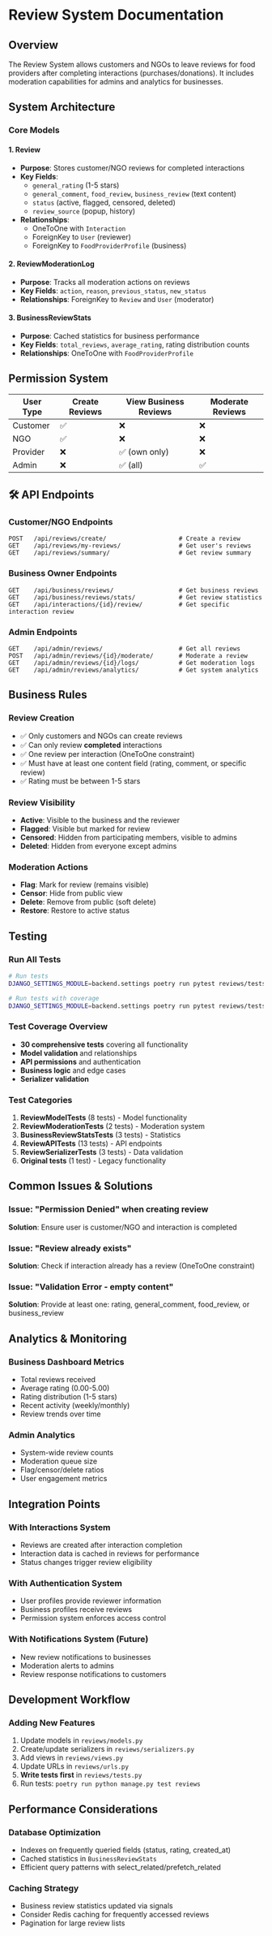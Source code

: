 # Review System Documentation

## Overview

The Review System allows customers and NGOs to leave reviews for food providers after completing interactions (purchases/donations). It includes moderation capabilities for admins and analytics for businesses.

## System Architecture

### Core Models

#### 1. **Review**
- **Purpose**: Stores customer/NGO reviews for completed interactions
- **Key Fields**:
  - `general_rating` (1-5 stars)
  - `general_comment`, `food_review`, `business_review` (text content)
  - `status` (active, flagged, censored, deleted)
  - `review_source` (popup, history)
- **Relationships**:
  - OneToOne with `Interaction`
  - ForeignKey to `User` (reviewer)
  - ForeignKey to `FoodProviderProfile` (business)

#### 2. **ReviewModerationLog**
- **Purpose**: Tracks all moderation actions on reviews
- **Key Fields**: `action`, `reason`, `previous_status`, `new_status`
- **Relationships**: ForeignKey to `Review` and `User` (moderator)

#### 3. **BusinessReviewStats**
- **Purpose**: Cached statistics for business performance
- **Key Fields**: `total_reviews`, `average_rating`, rating distribution counts
- **Relationships**: OneToOne with `FoodProviderProfile`

## Permission System

| User Type | Create Reviews | View Business Reviews | Moderate Reviews |
|-----------|---------------|----------------------|------------------|
| Customer  | ✅            | ❌                   | ❌               |
| NGO       | ✅            | ❌                   | ❌               |
| Provider  | ❌            | ✅ (own only)        | ❌               |
| Admin     | ❌            | ✅ (all)             | ✅               |

## 🛠️ API Endpoints

### Customer/NGO Endpoints
```http
POST   /api/reviews/create/                    # Create a review
GET    /api/reviews/my-reviews/                # Get user's reviews
GET    /api/reviews/summary/                   # Get review summary
```

### Business Owner Endpoints
```http
GET    /api/business/reviews/                  # Get business reviews
GET    /api/business/reviews/stats/            # Get review statistics
GET    /api/interactions/{id}/review/          # Get specific interaction review
```

### Admin Endpoints
```http
GET    /api/admin/reviews/                     # Get all reviews
POST   /api/admin/reviews/{id}/moderate/       # Moderate a review
GET    /api/admin/reviews/{id}/logs/           # Get moderation logs
GET    /api/admin/reviews/analytics/           # Get system analytics
```

## Business Rules

### Review Creation
- ✅ Only customers and NGOs can create reviews
- ✅ Can only review **completed** interactions
- ✅ One review per interaction (OneToOne constraint)
- ✅ Must have at least one content field (rating, comment, or specific review)
- ✅ Rating must be between 1-5 stars

### Review Visibility
- **Active**: Visible to the business and the reviewer
- **Flagged**: Visible but marked for review
- **Censored**: Hidden from participating members, visible to admins
- **Deleted**: Hidden from everyone except admins

### Moderation Actions
- **Flag**: Mark for review (remains visible)
- **Censor**: Hide from public view
- **Delete**: Remove from public (soft delete)
- **Restore**: Restore to active status

## Testing

### Run All Tests
```bash
# Run tests
DJANGO_SETTINGS_MODULE=backend.settings poetry run pytest reviews/tests.py -v

# Run tests with coverage
DJANGO_SETTINGS_MODULE=backend.settings poetry run pytest reviews/tests.py -v --cov=reviews
```

### Test Coverage Overview
- **30 comprehensive tests** covering all functionality
- **Model validation** and relationships
- **API permissions** and authentication
- **Business logic** and edge cases
- **Serializer validation**

### Test Categories
1. **ReviewModelTests** (8 tests) - Model functionality
2. **ReviewModerationTests** (2 tests) - Moderation system
3. **BusinessReviewStatsTests** (3 tests) - Statistics
4. **ReviewAPITests** (13 tests) - API endpoints
5. **ReviewSerializerTests** (3 tests) - Data validation
6. **Original tests** (1 test) - Legacy functionality

## Common Issues & Solutions

### Issue: "Permission Denied" when creating review
**Solution**: Ensure user is customer/NGO and interaction is completed

### Issue: "Review already exists"
**Solution**: Check if interaction already has a review (OneToOne constraint)

### Issue: "Validation Error - empty content"
**Solution**: Provide at least one: rating, general_comment, food_review, or business_review

## Analytics & Monitoring

### Business Dashboard Metrics
- Total reviews received
- Average rating (0.00-5.00)
- Rating distribution (1-5 stars)
- Recent activity (weekly/monthly)
- Review trends over time

### Admin Analytics
- System-wide review counts
- Moderation queue size
- Flag/censor/delete ratios
- User engagement metrics

## Integration Points

### With Interactions System
- Reviews are created after interaction completion
- Interaction data is cached in reviews for performance
- Status changes trigger review eligibility

### With Authentication System
- User profiles provide reviewer information
- Business profiles receive reviews
- Permission system enforces access control

### With Notifications System (Future)
- New review notifications to businesses
- Moderation alerts to admins
- Review response notifications to customers

## Development Workflow

### Adding New Features
1. Update models in `reviews/models.py`
2. Create/update serializers in `reviews/serializers.py`
3. Add views in `reviews/views.py`
4. Update URLs in `reviews/urls.py`
5. **Write tests first** in `reviews/tests.py`
6. Run tests: `poetry run python manage.py test reviews`

## Performance Considerations

### Database Optimization
- Indexes on frequently queried fields (status, rating, created_at)
- Cached statistics in `BusinessReviewStats`
- Efficient query patterns with select_related/prefetch_related

### Caching Strategy
- Business review statistics updated via signals
- Consider Redis caching for frequently accessed reviews
- Pagination for large review lists
